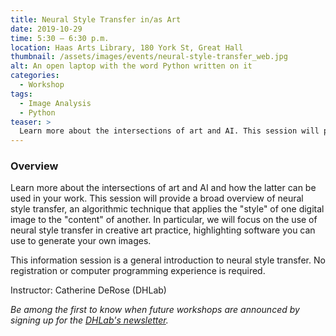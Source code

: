 ```yaml
---
title: Neural Style Transfer in/as Art
date: 2019-10-29
time: 5:30 – 6:30 p.m.
location: Haas Arts Library, 180 York St, Great Hall
thumbnail: /assets/images/events/neural-style-transfer_web.jpg
alt: An open laptop with the word Python written on it
categories:
  - Workshop
tags:
  - Image Analysis
  - Python
teaser: >
  Learn more about the intersections of art and AI. This session will provide a broad overview of neural style transfer, an algorithmic technique that applies the “style” of one digital image to the “content” of another.
---
```


### Overview

Learn more about the intersections of art and AI and how the latter can be used in your work. This session will provide a broad overview of neural style transfer, an algorithmic technique that applies the "style" of one digital image to the "content" of another. In particular, we will focus on the use of neural style transfer in creative art practice, highlighting software you can use to generate your own images.

This information session is a general introduction to neural style transfer. No registration or computer programming experience is required.

Instructor: Catherine DeRose (DHLab)

*Be among the first to know when future workshops are announced by signing up for the <a href='https://subscribe.yale.edu/browse?search=digital+humanities' target='_blank'>DHLab's newsletter</a>.*
